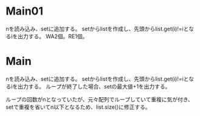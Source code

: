 # Main01
nを読み込み、setに追加する。
setからlistを作成し、先頭からlist.get(i)!=iとなるiを出力する。
WA2個。RE1個。

# Main
nを読み込み、setに追加する。
setからlistを作成し、先頭からlist.get(i)!=iとなるiを出力する。
ループが終了した場合、setの最大値+1を出力する。

ループの回数がnとなっていたが、元々配列でループしていて重複に気が付き、
setで重複を省いてn以下となるため、list.size()に修正する。
